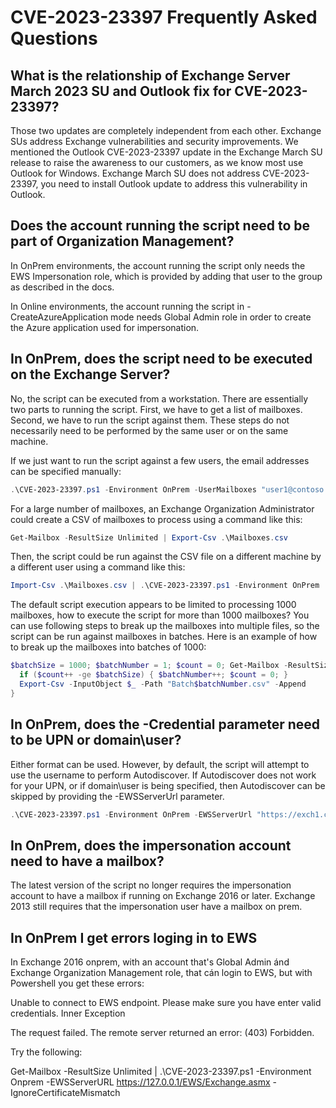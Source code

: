 # CVE-2023-23397 Frequently Asked Questions

## What is the relationship of Exchange Server March 2023 SU and Outlook fix for CVE-2023-23397?

Those two updates are completely independent from each other. Exchange SUs address Exchange vulnerabilities and security improvements. We mentioned the Outlook CVE-2023-23397 update in the Exchange March SU release to raise the awareness to our customers, as we know most use Outlook for Windows. Exchange March SU does not address CVE-2023-23397, you need to install Outlook update to address this vulnerability in Outlook.

## Does the account running the script need to be part of Organization Management?

In OnPrem environments, the account running the script only needs the EWS Impersonation role, which is provided by adding that user to the group as described in the docs.

In Online environments, the account running the script in -CreateAzureApplication mode needs Global Admin role in order to create the Azure application used for impersonation.

## In OnPrem, does the script need to be executed on the Exchange Server?

No, the script can be executed from a workstation. There are essentially two parts to running the script. First, we have to get a list of mailboxes. Second, we have to run the script
against them. These steps do not necessarily need to be performed by the same user or on the same machine.

If we just want to run the script against a few users, the email addresses can be specified manually:

```powershell
.\CVE-2023-23397.ps1 -Environment OnPrem -UserMailboxes "user1@contoso.com", "user2@contoso.com"
```

For a large number of mailboxes, an Exchange Organization Administrator could create a CSV of mailboxes to process using a command like this:

```powershell
Get-Mailbox -ResultSize Unlimited | Export-Csv .\Mailboxes.csv
```

Then, the script could be run against the CSV file on a different machine by a different user using a command like this:

```powershell
Import-Csv .\Mailboxes.csv | .\CVE-2023-23397.ps1 -Environment OnPrem
```
The default script execution appears to be limited to processing 1000 mailboxes, how to execute the script for more than 1000 mailboxes?
You can use following steps to break up the mailboxes into multiple files, so the script can be run against mailboxes in batches.
Here is an example of how to break up the mailboxes into batches of 1000:

```powershell
$batchSize = 1000; $batchNumber = 1; $count = 0; Get-Mailbox -ResultSize Unlimited | Select PrimarySmtpAddress | % {
  if ($count++ -ge $batchSize) { $batchNumber++; $count = 0; }
  Export-Csv -InputObject $_ -Path "Batch$batchNumber.csv" -Append
}
```

## In OnPrem, does the -Credential parameter need to be UPN or domain\user?

Either format can be used. However, by default, the script will attempt to use the username to perform Autodiscover. If Autodiscover does not
work for your UPN, or if domain\user is being specified, then Autodiscover can be skipped by providing the -EWSServerUrl parameter.

```powershell
.\CVE-2023-23397.ps1 -Environment OnPrem -EWSServerUrl "https://exch1.contoso.com/EWS/Exchange.asmx"
```

## In OnPrem, does the impersonation account need to have a mailbox?

The latest version of the script no longer requires the impersonation account to have a mailbox if running on Exchange 2016 or later.
Exchange 2013 still requires that the impersonation user have a mailbox on prem.

## In OnPrem I get errors loging in to EWS

In Exchange 2016 onprem, with an account that's Global Admin ánd Exchange Organization Management role, that cán login to EWS, but with Powershell you get these errors:

Unable to connect to EWS endpoint. Please make sure you have enter valid credentials. Inner Exception

The request failed. The remote server returned an error: (403) Forbidden.

Try the following:

Get-Mailbox -ResultSize Unlimited | .\CVE-2023-23397.ps1 -Environment Onprem -EWSServerURL https://127.0.0.1/EWS/Exchange.asmx -IgnoreCertificateMismatch
